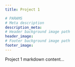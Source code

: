 ```yaml
---
title: Project 1

# PARAMS
# Meta description
description_meta: 
# Header background image path
header_image: 
# Footer background image path
footer_image: 
---
```


Project 1 markdown content…
